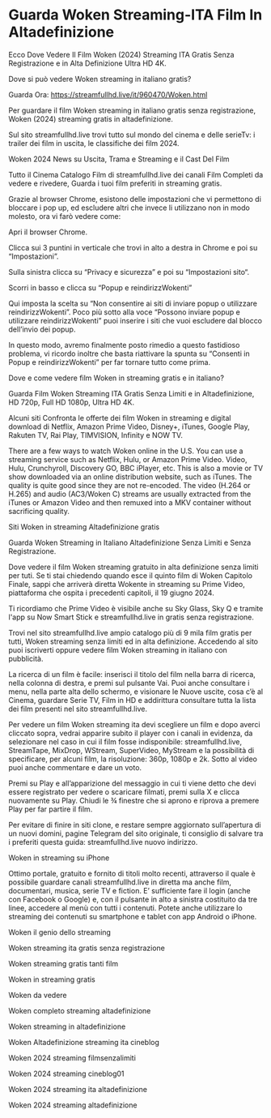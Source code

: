 # Guarda Woken Streaming-ITA Film In Altadefinizione

Ecco Dove Vedere Il Film Woken (2024) Streaming ITA Gratis Senza Registrazione e in Alta Definizione Ultra HD 4K.

Dove si può vedere Woken streaming in italiano gratis?

Guarda Ora: https://streamfullhd.live/it/960470/Woken.html

Per guardare il film Woken streaming in italiano gratis senza registrazione, Woken (2024) streaming gratis in altadefinizione.

Sul sito streamfullhd.live trovi tutto sul mondo del cinema e delle serieTv: i trailer dei film in uscita, le classifiche dei film 2024.

Woken 2024 News su Uscita, Trama e Streaming e il Cast Del Film

Tutto il Cinema Catalogo Film di streamfullhd.live dei canali Film Completi da vedere e rivedere, Guarda i tuoi film preferiti in streaming gratis.

Grazie al browser Chrome, esistono delle impostazioni che vi permettono di bloccare i pop up, ed escludere altri che invece li utilizzano non in modo molesto, ora vi farò vedere come:

Apri il browser Chrome.

Clicca sui 3 puntini in verticale che trovi in alto a destra in Chrome e poi su “Impostazioni”.

Sulla sinistra clicca su “Privacy e sicurezza” e poi su “Impostazioni sito“.

Scorri in basso e clicca su “Popup e reindirizzWokenti”

Qui imposta la scelta su “Non consentire ai siti di inviare popup o utilizzare reindirizzWokenti”. Poco più sotto alla voce “Possono inviare popup e utilizzare reindirizzWokenti” puoi inserire i siti che vuoi escludere dal blocco dell’invio dei popup.

In questo modo, avremo finalmente posto rimedio a questo fastidioso problema, vi ricordo inoltre che basta riattivare la spunta su “Consenti in Popup e reindirizzWokenti” per far tornare tutto come prima.

Dove e come vedere film Woken in streaming gratis e in italiano?

Guarda Film Woken Streaming ITA Gratis Senza Limiti e in Altadefinizione, HD 720p, Full HD 1080p, Ultra HD 4K.

Alcuni siti Confronta le offerte dei film Woken in streaming e digital download di Netflix, Amazon Prime Video, Disney+, iTunes, Google Play, Rakuten TV, Rai Play, TIMVISION, Infinity e NOW TV.

There are a few ways to watch Woken online in the U.S. You can use a streaming service such as Netflix, Hulu, or Amazon Prime Video. Video, Hulu, Crunchyroll, Discovery GO, BBC iPlayer, etc. This is also a movie or TV show downloaded via an online distribution website, such as iTunes. The quality is quite good since they are not re-encoded. The video (H.264 or H.265) and audio (AC3/Woken C) streams are usually extracted from the iTunes or Amazon Video and then remuxed into a MKV container without sacrificing quality.

Siti Woken in streaming Altadefinizione gratis

Guarda Woken Streaming in Italiano Altadefinizione Senza Limiti e Senza Registrazione.

Dove vedere il film Woken streaming gratuito in alta definizione senza limiti per tuti. Se ti stai chiedendo quando esce il quinto film di Woken Capitolo Finale, sappi che arriverà diretta Wokente in streaming su Prime Video, piattaforma che ospita i precedenti capitoli, il 19 giugno 2024. 

Ti ricordiamo che Prime Video è visibile anche su Sky Glass, Sky Q e tramite l'app su Now Smart Stick e streamfullhd.live in gratis senza registrazione. 

Trovi nel sito streamfullhd.live ampio catalogo più di 9 mila film gratis per tutti, Woken streaming senza limiti ed in alta definizione. Accedendo al sito puoi iscriverti oppure vedere film Woken streaming in italiano con pubblicità.

La ricerca di un film è facile: inserisci il titolo del film nella barra di ricerca, nella colonna di destra, e premi sul pulsante Vai. Puoi anche consultare i menu, nella parte alta dello schermo, e visionare le Nuove uscite, cosa c’è al Cinema, guardare Serie TV, Film in HD e addirittura consultare tutta la lista dei film presenti nel sito streamfullhd.live.

Per vedere un film Woken streaming ita devi scegliere un film e dopo averci cliccato sopra, vedrai apparire subito il player con i canali in evidenza, da selezionare nel caso in cui il film fosse indisponibile: streamfullhd.live, StreamTape, MixDrop, WStream, SuperVideo, MyStream e la possibilità di specificare, per alcuni film, la risoluzione: 360p, 1080p e 2k. Sotto al video puoi anche commentare e dare un voto.

Premi su Play e all’apparizione del messaggio in cui ti viene detto che devi essere registrato per vedere o scaricare filmati, premi sulla X e clicca nuovamente su Play. Chiudi le ¾ finestre che si aprono e riprova a premere Play per far partire il film.

Per evitare di finire in siti clone, e restare sempre aggiornato sull’apertura di un nuovi domini, pagine Telegram del sito originale, ti consiglio di salvare tra i preferiti questa guida: streamfullhd.live nuovo indirizzo.

Woken in streaming su iPhone

Ottimo portale, gratuito e fornito di titoli molto recenti, attraverso il quale è possibile guardare canali streamfullhd.live in diretta ma anche film, documentari, musica, serie TV e fiction. E’ sufficiente fare il login (anche con Facebook o Google) e, con il pulsante in alto a sinistra costituito da tre linee, accedere al menù con tutti i contenuti. Potete anche utilizzare lo streaming dei contenuti su smartphone e tablet con app Android o iPhone.

Woken il genio dello streaming

Woken streaming ita gratis senza registrazione

Woken streaming gratis tanti film

Woken in streaming gratis

Woken da vedere

Woken completo streaming altadefinizione

Woken streaming in altadefinizione

Woken Altadefinizione streaming ita cineblog

Woken 2024 streaming filmsenzalimiti

Woken 2024 streaming cineblog01

Woken 2024 streaming ita altadefinizione

Woken 2024 streaming altadefinizione
